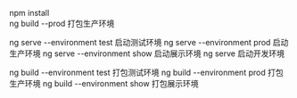 npm install   
ng build --prod 打包生产环境

ng serve  --environment test 启动测试环境
ng serve  --environment prod 启动生产环境
ng serve  --environment show 启动展示环境
ng serve   启动开发环境

ng build  --environment test 打包测试环境
ng build  --environment prod 打包生产环境
ng build  --environment show 打包展示环境

